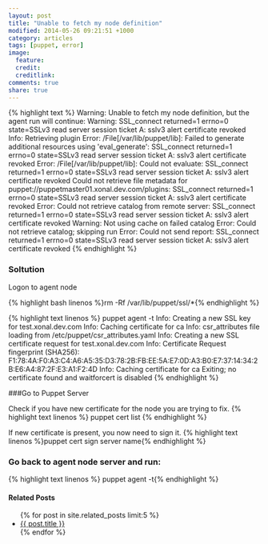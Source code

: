 ```yaml
---
layout: post
title: "Unable to fetch my node definition"
modified: 2014-05-26 09:21:51 +1000
category: articles
tags: [puppet, error]
image:
  feature: 
  credit: 
  creditlink: 
comments: true
share: true
---
```

{% highlight text %}
Warning: Unable to fetch my node definition, but the agent run will continue:
Warning: SSL_connect returned=1 errno=0 state=SSLv3 read server session ticket A: sslv3 alert certificate revoked
Info: Retrieving plugin
Error: /File[/var/lib/puppet/lib]: Failed to generate additional resources using 'eval_generate': SSL_connect returned=1 errno=0 state=SSLv3 read server session ticket A: sslv3 alert certificate revoked
Error: /File[/var/lib/puppet/lib]: Could not evaluate: SSL_connect returned=1 errno=0 state=SSLv3 read server session ticket A: sslv3 alert certificate revoked Could not retrieve file metadata for puppet://puppetmaster01.xonal.dev.com/plugins: SSL_connect returned=1 errno=0 state=SSLv3 read server session ticket A: sslv3 alert certificate revoked
Error: Could not retrieve catalog from remote server: SSL_connect returned=1 errno=0 state=SSLv3 read server session ticket A: sslv3 alert certificate revoked
Warning: Not using cache on failed catalog
Error: Could not retrieve catalog; skipping run
Error: Could not send report: SSL_connect returned=1 errno=0 state=SSLv3 read server session ticket A: sslv3 alert certificate revoked
{% endhighlight %}

### Soltution

Logon to agent node

{% highlight bash linenos %}rm -Rf /var/lib/puppet/ssl/*{% endhighlight %}

{% highlight text linenos %}
    puppet agent -t
	Info: Creating a new SSL key for test.xonal.dev.com
	Info: Caching certificate for ca
	Info: csr_attributes file loading from /etc/puppet/csr_attributes.yaml
	Info: Creating a new SSL certificate request for test.xonal.dev.com
	Info: Certificate Request fingerprint (SHA256): F1:78:4A:F0:A3:C4:A6:A5:35:D3:78:2B:FB:EE:5A:E7:0D:A3:B0:E7:37:14:34:2B:E6:A4:87:2F:E3:A1:F2:4D
	Info: Caching certificate for ca
	Exiting; no certificate found and waitforcert is disabled
	{% endhighlight %}

###Go to Puppet Server 

Check if you have new certificate for the node you are trying to fix.
{% highlight text linenos %} puppet cert list {% endhighlight %}

If new certificate is present, you now need to sign it.
{% highlight text linenos %}puppet cert sign server name{% endhighlight %}

### Go back to agent node server and run:

{% highlight text linenos %} puppet agent -t{% endhighlight %}

<h4>Related Posts</h4>
<ul>
  {% for post in site.related_posts limit:5 %}
  <li><a href="{{ post.url }}">{{ post.title }}</a></li>
  {% endfor %}
</ul>



